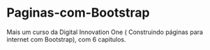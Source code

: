 # Paginas-com-Bootstrap
Mais um curso da Digital Innovation One  ( Construindo páginas para internet com Bootstrap), com 6 capitulos. 
